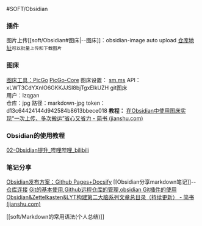 #SOFT/Obsidian

### 插件
图片上传[[soft/Obsidian#图床|--图床]]：obsidian-image auto upload  [仓库地址](https://github.com/renmu123/obsidian-image-auto-upload-plugin/blob/master/readme-zh.md)`可以批量上传和下载图片`


### 图床
[图床工具：PicGo](https://github.com/Molunerfinn/PicGo)  [PicGo-Core](https://picgo.github.io/PicGo-Core-Doc/zh/guide/config.html#picgoplugins)
图床设置：
			[sm.ms](https://sm.ms/)  API：xLWT3CdYXnIO6GKKJJSI8bjTgxElkUZH
			git图床  
			用户：lzqgan  
			仓库：jpg
			路径：markdown-jpg
			token：d13c64424144d942584b8613bbece018
	**教程：**
	[在Obsidian中使用图床实现“一次上传、多次搬运”省心又省力 - 简书 (jianshu.com)](https://www.jianshu.com/p/4c30495f4325)
	
### Obsidian的使用教程
[02-Obsidian提升_哔哩哔哩_bilibili](https://www.bilibili.com/video/BV1ca411h75V?p=1&totalPage=9)
	
### 笔记分享
[Obsidian发布方案：Github Pages+Docsify](https://zhuanlan.zhihu.com/p/444061013)
[[Obsidian分享markdown笔记]]--[仓库连接](https://github.com/Jackiexiao/foam-mkdocs-template/blob/master/README-zh.md)
[ Git的基本使用,Github远程仓库的管理,obsidian Git插件的使用](https://blog.csdn.net/xbb2015011326/article/details/119544380)
[Obsidian&Zettelkasten&LYT构建第二大脑系列文章总目录（持续更新） - 简书 (jianshu.com)](https://www.jianshu.com/p/6be9cbb134de)


[[soft/Markdown的常用语法(个人总结)]]